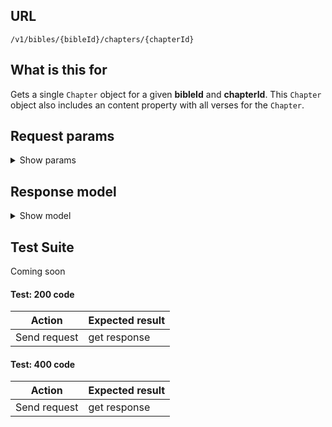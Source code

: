 ## URL

`​/v1​/bibles​/{bibleId}​/chapters​/{chapterId}`

## What is this for

Gets a single `Chapter` object for a given **bibleId** and **chapterId**.
This `Chapter` object also includes an content property with all verses for the `Chapter`.

## Request params

<details><summary>Show params</summary>

```TypeScript
{
  'content-type'?: string; // html, json, text
  'include-notes'?: boolean;
  'include-titles'?: boolean;
  'include-chapter-numbers'?: boolean;
  'include-verse-numbers'?: boolean;
  'include-verse-spans'?: boolean;
  parallels?: string; // bibleIds, comma delimited
}
```

</details>

## Response model

<details><summary>Show model</summary>

```TypeScript
{
  data: {
    id: string;
    bibleId: string;
    number: string;
    bookId: string;
    content: string;
    reference: string;
    verseCount: string | number;
    next?: {
      id: string;
      bookId: string;
      number: string;
    };
    previous?: {
      id: string;
      bookId: string;
      number: string;
    };
    copyright: string;
  };
  meta: {
    fums: string;
    fumsId: string;
    fumsJsInclude: string;
    fumsJs: string;
    fumsNoScript: string;
  };
}
```

</details>

## Test Suite

Coming soon

#### Test: 200 code

| Action       | Expected result |
| ------------ | --------------- |
| Send request | get response    |

#### Test: 400 code

| Action       | Expected result |
| ------------ | --------------- |
| Send request | get response    |
